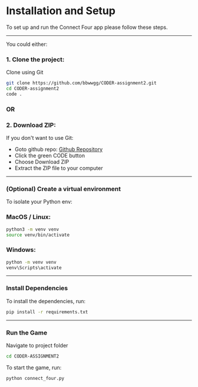 # Installation and Setup

To set up and run the Connect Four app please follow these steps.

---

You could either:

### 1. Clone the project: 

Clone using Git
```bash
git clone https://github.com/bbwwgg/CODER-assignment2.git
cd CODER-assignment2
code .
```
### OR

### 2. Download ZIP:

If you don't want to use Git:

- Goto github repo: [Github Repository](https://github.com/bbwwgg/CODER-assignment2.git)
- Click the green CODE button
- Choose Download ZIP
- Extract the ZIP file to your computer 

---

### (Optional) Create a virtual environment

To isolate your Python env:

### MacOS / Linux:

```bash
python3 -m venv venv 
source venv/bin/activate 
```

### Windows:

```bash
python -m venv venv
venv\Scripts\activate 
```

---
### Install Dependencies

To install the dependencies, run:
```bash
pip install -r requirements.txt
```
---
### Run the Game

Navigate to project folder
```bash
cd CODER-ASSIGNMENT2
```

To start the game, run:

```bash
python connect_four.py
```




